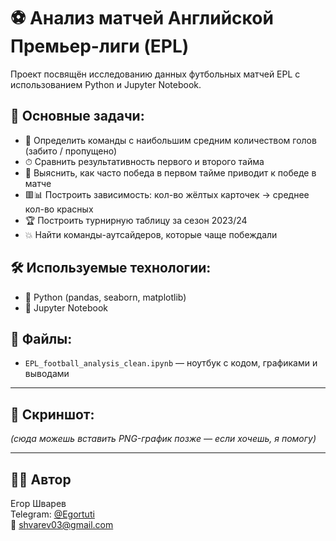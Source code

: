 # ⚽ Анализ матчей Английской Премьер-лиги (EPL)

Проект посвящён исследованию данных футбольных матчей EPL с использованием Python и Jupyter Notebook.

## 📌 Основные задачи:
- 🔢 Определить команды с наибольшим средним количеством голов (забито / пропущено)
- ⏱ Сравнить результативность первого и второго тайма
- 🧠 Выяснить, как часто победа в первом тайме приводит к победе в матче
- 🟥📊 Построить зависимость: кол-во жёлтых карточек → среднее кол-во красных
- 🏆 Построить турнирную таблицу за сезон 2023/24
- 💥 Найти команды-аутсайдеров, которые чаще побеждали

## 🛠 Используемые технологии:
- 🐍 Python (pandas, seaborn, matplotlib)
- 📓 Jupyter Notebook

## 📂 Файлы:
- `EPL_football_analysis_clean.ipynb` — ноутбук с кодом, графиками и выводами

---

## 🚀 Скриншот:

*(сюда можешь вставить PNG-график позже — если хочешь, я помогу)*

---

## 👨‍💻 Автор
Егор Шварев  
Telegram: [@Egortuti](https://t.me/Egortuti)  
📧 shvarev03@gmail.com  
